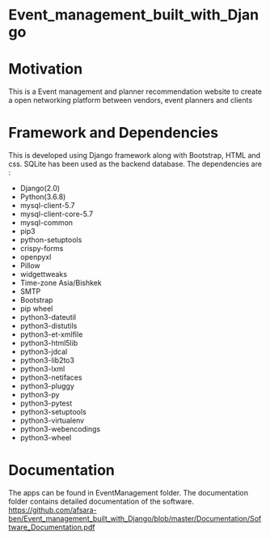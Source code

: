 # Event_management_built_with_Django

# Motivation

This is a Event management and planner recommendation website to create a open networking platform between vendors, event planners and clients 

# Framework and Dependencies

This is developed using Django framework along with Bootstrap, HTML and css. SQLite has been used as the backend database.
The dependencies are :

- Django(2.0)
- Python(3.6.8)
- mysql-client-5.7
- mysql-client-core-5.7
- mysql-common
- pip3
- python-setuptools
- crispy-forms
- openpyxl
- Pillow
- widgettweaks
- Time-zone Asia/Bishkek
- SMTP
- Bootstrap
- pip wheel
- python3-dateutil
- python3-distutils
- python3-et-xmlfile
- python3-html5lib
- python3-jdcal
- python3-lib2to3
- python3-lxml
- python3-netifaces
- python3-pluggy
- python3-py
- python3-pytest
- python3-setuptools
- python3-virtualenv
- python3-webencodings
- python3-wheel


# Documentation

The apps can be found in EventManagement folder. The documentation folder contains detailed documentation of the software.
https://github.com/afsara-ben/Event_management_built_with_Django/blob/master/Documentation/Software_Documentation.pdf
